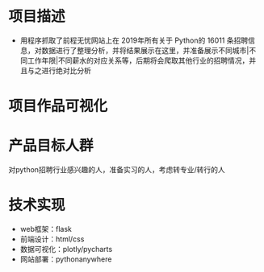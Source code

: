 # 项目描述
- 用程序抓取了前程无忧网站上在 2019年所有关于 Python的 16011 条招聘信息，对数据进行了整理分析，并将结果展示在这里，并准备展示不同城市|不同工作年限|不同薪水的对应关系等，后期将会爬取其他行业的招聘情况，并且与之进行绝对比分析

# 项目作品可视化

# 产品目标人群
对python招聘行业感兴趣的人，准备实习的人，考虑转专业/转行的人
# 技术实现
- web框架：flask
- 前端设计：html/css
- 数据可视化：plotly/pycharts
- 网站部署：pythonanywhere
